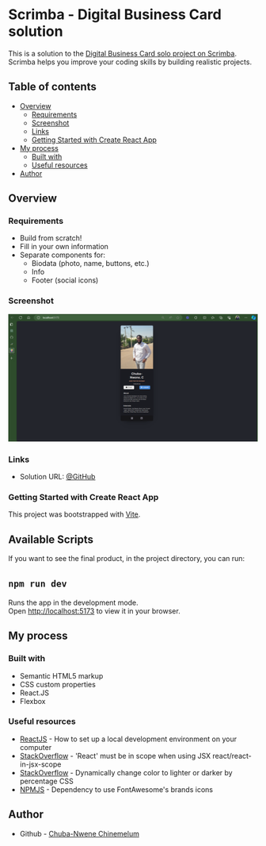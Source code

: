 # Scrimba - Digital Business Card solution

This is a solution to the [Digital Business Card solo project on Scrimba](https://scrimba.com/learn/learnjavascript/). Scrimba helps you improve your coding skills by building realistic projects.

## Table of contents

- [Overview](#overview)
  - [Requirements](#requirements)
  - [Screenshot](#screenshot)
  - [Links](#links)
  - [Getting Started with Create React App](#getting-started-with-create-react-app)
- [My process](#my-process)
  - [Built with](#built-with)
  - [Useful resources](#useful-resources)
- [Author](#author)

## Overview

### Requirements

- Build from scratch!
- Fill in your own information
- Separate components for:
  - Biodata (photo, name, buttons, etc.)
  - Info
  - Footer (social icons)

### Screenshot

![screenshot](./src/screenshot/Screenshot.PNG)

### Links

- Solution URL: [@GitHub](https://github.com/chuba-cn/digital-business-card)

### Getting Started with Create React App

This project was bootstrapped with [Vite](https://github.com/vite).

## Available Scripts

If you want to see the final product, in the project directory, you can run:

## `npm run dev`

Runs the app in the development mode.\
Open [http://localhost:5173](http://localhost:5173) to view it in your browser.

## My process

### Built with

- Semantic HTML5 markup
- CSS custom properties
- React.JS
- Flexbox

### Useful resources

- [ReactJS](https://reactjs.org/tutorial/tutorial.html) - How to set up a local development environment on your computer
- [StackOverflow](https://stackoverflow.com/questions/42640636/react-must-be-in-scope-when-using-jsx-react-react-in-jsx-scope) - 'React' must be in scope when using JSX react/react-in-jsx-scope
- [StackOverflow](https://stackoverflow.com/questions/1625681/dynamically-change-color-to-lighter-or-darker-by-percentage-css) - Dynamically change color to lighter or darker by percentage CSS
- [NPMJS](https://www.npmjs.com/package/@fortawesome/free-brands-svg-icons) - Dependency to use FontAwesome's brands icons

## Author

- Github - [Chuba-Nwene Chinemelum](https://www.github.com/chuba-cn)
